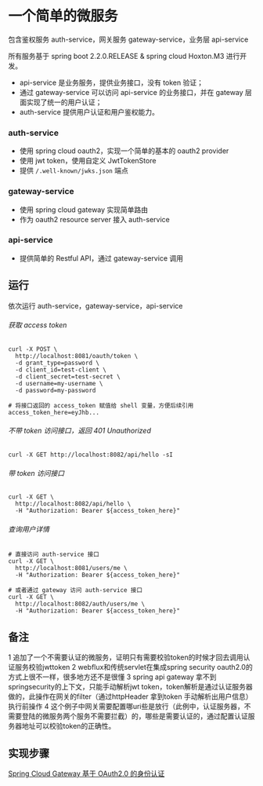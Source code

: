 # 一个简单的微服务
包含鉴权服务 auth-service，网关服务 gateway-service，业务层 api-service

所有服务基于 spring boot 2.2.0.RELEASE & spring cloud Hoxton.M3 进行开发。

- api-service 是业务服务，提供业务接口，没有 token 验证；
- 通过 gateway-service 可以访问 api-service 的业务接口，并在 gateway 层面实现了统一的用户认证；
- auth-service 提供用户认证和用户鉴权能力。

### auth-service
- 使用 spring cloud oauth2，实现一个简单的基本的 oauth2 provider
- 使用 jwt token，使用自定义 JwtTokenStore
- 提供 `/.well-known/jwks.json` 端点

### gateway-service
- 使用 spring cloud gateway 实现简单路由
- 作为 oauth2 resource server 接入 auth-service

### api-service
- 提供简单的 Restful API，通过 gateway-service 调用

## 运行
依次运行 auth-service，gateway-service，api-service

###### 获取 access token
```shell script
curl -X POST \
  http://localhost:8081/oauth/token \
  -d grant_type=password \
  -d client_id=test-client \
  -d client_secret=test-secret \
  -d username=my-username \
  -d password=my-password

# 将接口返回的 access_token 赋值给 shell 变量，方便后续引用
access_token_here=eyJhb...
```

###### 不带 token 访问接口，返回 401 Unauthorized
```shell script
curl -X GET http://localhost:8082/api/hello -sI
```

###### 带 token 访问接口
```shell script
curl -X GET \
  http://localhost:8082/api/hello \
  -H "Authorization: Bearer ${access_token_here}"
```

###### 查询用户详情
```shell script
# 直接访问 auth-service 接口
curl -X GET \
  http://localhost:8081/users/me \
  -H "Authorization: Bearer ${access_token_here}"

# 或者通过 gateway 访问 auth-service 接口
curl -X GET \
  http://localhost:8082/auth/users/me \
  -H "Authorization: Bearer ${access_token_here}"

```

## 备注
1 追加了一个不需要认证的微服务，证明只有需要校验token的时候才回去调用认证服务校验jwttoken
2 webflux和传统servlet在集成spring security oauth2.0的方式上很不一样，很多地方还不是很懂
3 spring api gateway 拿不到 springsecurity的上下文，只能手动解析jwt token，token解析是通过认证服务器做的，此操作在网关的filter（通过httpHeader 拿到token 手动解析出用户信息）执行前操作
4 这个例子中网关需要配置哪uri些是放行（此例中，认证服务器，不需要登陆的微服务两个服务不需要拦截）的，哪些是需要认证的，通过配置认证服务器地址可以校验token的正确性。
## 实现步骤
[Spring Cloud Gateway 基于 OAuth2.0 的身份认证](https://mp.weixin.qq.com/s/4v_wwX0SS7jvOwtO8uiDAw)
